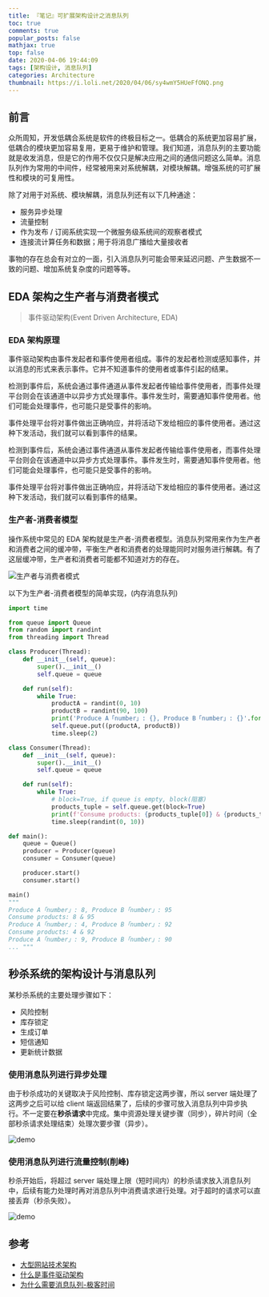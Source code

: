 ```yaml
---
title: 『笔记』可扩展架构设计之消息队列
toc: true
comments: true
popular_posts: false
mathjax: true
top: false
date: 2020-04-06 19:44:09
tags: [架构设计, 消息队列]
categories: Architecture
thumbnail: https://i.loli.net/2020/04/06/sy4wmY5HUeFfONQ.png
---
```


## 前言

众所周知，开发低耦合系统是软件的终极目标之一。低耦合的系统更加容易扩展，低耦合的模块更加容易复用，更易于维护和管理。我们知道，消息队列的主要功能就是收发消息，但是它的作用不仅仅只是解决应用之间的通信问题这么简单。消息队列作为常用的中间件，经常被用来对系统解耦，对模块解耦。增强系统的可扩展性和模块的可复用性。

除了对用于对系统、模块解耦，消息队列还有以下几种通途：

- 服务异步处理
- 流量控制
- 作为发布 / 订阅系统实现一个微服务级系统间的观察者模式
- 连接流计算任务和数据；用于将消息广播给大量接收者

事物的存在总会有对立的一面，引入消息队列可能会带来延迟问题、产生数据不一致的问题、增加系统复杂度的问题等等。

<!-- more -->

## EDA 架构之生产者与消费者模式

> 事件驱动架构(Event Driven Architecture, EDA)

### EDA 架构原理

事件驱动架构由事件发起者和事件使用者组成。事件的发起者检测或感知事件，并以消息的形式来表示事件。它并不知道事件的使用者或事件引起的结果。

检测到事件后，系统会通过事件通道从事件发起者传输给事件使用者，而事件处理平台则会在该通道中以异步方式处理事件。事件发生时，需要通知事件使用者。他们可能会处理事件，也可能只是受事件的影响。

事件处理平台将对事件做出正确响应，并将活动下发给相应的事件使用者。通过这种下发活动，我们就可以看到事件的结果。

检测到事件后，系统会通过事件通道从事件发起者传输给事件使用者，而事件处理平台则会在该通道中以异步方式处理事件。事件发生时，需要通知事件使用者。他们可能会处理事件，也可能只是受事件的影响。

事件处理平台将对事件做出正确响应，并将活动下发给相应的事件使用者。通过这种下发活动，我们就可以看到事件的结果。

### 生产者-消费者模型

操作系统中常见的 EDA 架构就是生产者-消费者模型。消息队列常用来作为生产者和消费者之间的缓冲带，平衡生产者和消费者的处理能同时对服务进行解耦。有了这层缓冲带，生产者和消费者可能都不知道对方的存在。

<fancybox>![生产者与消费者模式](https://i.loli.net/2020/04/06/rCAbFk9RO7jIply.png)</fancybox>

以下为生产者-消费者模型的简单实现，(内存消息队列)

```python
import time

from queue import Queue
from random import randint
from threading import Thread

class Producer(Thread):
    def __init__(self, queue):
        super().__init__()
        self.queue = queue

    def run(self):
        while True:
            productA = randint(0, 10)
            productB = randint(90, 100)
            print('Produce A「number」: {}, Produce B「number」: {}'.format(productA, productB))
            self.queue.put((productA, productB))
            time.sleep(2)

class Consumer(Thread):
    def __init__(self, queue):
        super().__init__()
        self.queue = queue

    def run(self):
        while True:
            # block=True, if queue is empty, block(阻塞)
            products_tuple = self.queue.get(block=True)
            print(f'Consume products: {products_tuple[0]} & {products_tuple[1]}')
            time.sleep(randint(0, 10))

def main():
    queue = Queue()
    producer = Producer(queue)
    consumer = Consumer(queue)

    producer.start()
    consumer.start()

main()
"""
Produce A「number」: 8, Produce B「number」: 95
Consume products: 8 & 95
Produce A「number」: 4, Produce B「number」: 92
Consume products: 4 & 92
Produce A「number」: 9, Produce B「number」: 90
... """
```

## 秒杀系统的架构设计与消息队列

某秒杀系统的主要处理步骤如下：

- 风险控制
- 库存锁定
- 生成订单
- 短信通知
- 更新统计数据

### 使用消息队列进行异步处理

由于秒杀成功的关键取决于风险控制、库存锁定这两步骤，所以 server 端处理了这两步之后可以给 client 端返回结果了，后续的步骤可放入消息队列中异步执行。不一定要在**秒杀请求**中完成。集中资源处理关键步骤（同步），碎片时间（全部秒杀请求处理结束）处理次要步骤（异步）。

<fancybox>![demo](https://i.loli.net/2020/04/06/2gitIYUMlOoK8S5.png)</fancybox>

### 使用消息队列进行流量控制(削峰)

秒杀开始后，将超过 server 端处理上限（短时间内）的秒杀请求放入消息队列中，后续有能力处理时再对消息队列中消费请求进行处理。对于超时的请求可以直接丢弃（秒杀失败）。

<fancybox>![demo](https://i.loli.net/2020/04/06/24zoWGpgLlJkC6U.png)</fancybox>

## 参考

- [大型网站技术架构](https://book.douban.com/subject/25723064/)
- [什么是事件驱动架构](https://www.redhat.com/zh/topics/integration/what-is-event-driven-architecture)
- [为什么需要消息队列-极客时间](https://time.geekbang.org/column/article/109572)

